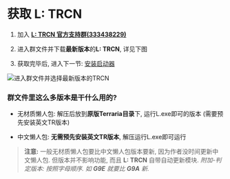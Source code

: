 # 获取 **L: TRCN**

1. 加入 [**L: TRCN 官方支持群(333438229)**](http://jq.qq.com/?_wv=1027&k=2KeEddg)

2. 进入群文件并下载**最新版本**的**L: TRCN**, 详见下图

3. 获取完毕后, 进入下一节: [安装启动器][2]

![进入群文件并选择最新版本的TRCN][1]

### 群文件里这么多版本是干什么用的?

* 无材质懒人包: 解压后放到**原版Terraria目录**下, 运行L.exe即可的版本 (需要预先安装英文TR版本)

* 中文懒人包: **无需预先安装英文TR版本**, 解压运行L.exe即可运行

> **注意:** 一般无材质懒人包要比中文懒人包版本要新, 因为作者没时间更新中文懒人包.
> 但版本并不影响功能, 而且 **L: TRCN** 自带自动更新模块.
> *附加-判定版本: 按照字母顺序. 如 **G9E** 就要比 **G9A** 新.*


[1]: https://raw.githubusercontent.com/mistzzt/L_Instructions/master/images/DownloadL_1.png
[2]: HowToInstall.md